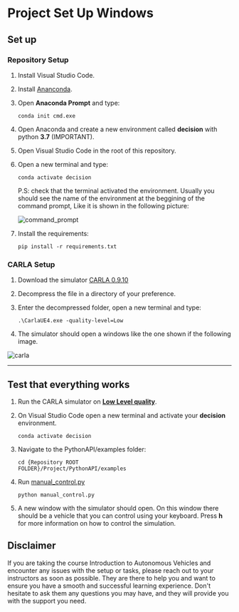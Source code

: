 # Project Set Up Windows

## Set up

### Repository Setup
1. Install Visual Studio Code.
2. Install [Ananconda](https://docs.anaconda.com/free/anaconda/install/windows/).
3. Open **Anaconda Prompt** and type:
    
    <code>conda init cmd.exe</code>
4. Open Anaconda and create a new environment called **decision** with python **3.7** (IMPORTANT).
5. Open Visual Studio Code in the root of this repository.
6. Open a new terminal and type:   

    <code>conda activate decision</code>
    
    P.S: check that the terminal activated the environment. Usually you should see the name of the environment at the beggining of the command prompt, Like it is shown in the following picture:

    ![command_prompt](https://user-images.githubusercontent.com/27258035/234564451-b9e5dad9-926d-421c-87f7-59756e685081.png)


7. Install the requirements:

    <code>pip install -r requirements.txt</code>

### CARLA Setup

1. Download the simulator [CARLA 0.9.10](https://carla-releases.s3.eu-west-3.amazonaws.com/Windows/CARLA_0.9.10.zip)
2. Decompress the file in a directory of your preference.
3. Enter the decompressed folder, open a new terminal and type:

    <code>.\CarlaUE4.exe -quality-level=Low </code>

4. The simulator should open a windows like the one shown if the following image.

![carla](https://user-images.githubusercontent.com/27258035/234566270-f40a6ee6-aff7-473c-b1bc-2cfe2d983eee.png)

----
## Test that everything works

1. Run the CARLA simulator on [**Low Level quality**](#carla-setup).
2. On Visual Studio Code open a new terminal and activate your **decision** environment.

    <code>conda activate decision</code>

3. Navigate to the PythonAPI/examples folder:
    
    <code>cd {Repository ROOT FOLDER}/Project/PythonAPI/examples</code>

4. Run [manual_control.py](../Project/PythonAPI/examples/manual_control.py)

    <code>python manual_control.py</code>

5. A new window with the simulator should open. On this window there should be a vehicle that you can control using your keyboard. Press **h** for more information on how to control the simulation.  

## Disclaimer

If you are taking the course Introduction to Autonomous Vehicles and encounter any issues with the setup or tasks, please reach out to your instructors as soon as possible. They are there to help you and want to ensure you have a smooth and successful learning experience. Don't hesitate to ask them any questions you may have, and they will provide you with the support you need.